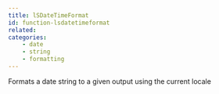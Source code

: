 ```yaml
---
title: lSDateTimeFormat
id: function-lsdatetimeformat
related:
categories:
    - date
    - string
    - formatting
---
```


Formats a date string to a given output using the current locale